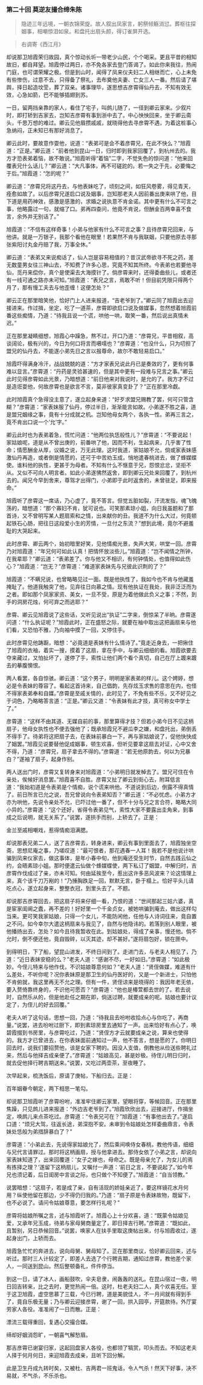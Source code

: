 <script type="text/javascript">
    var head = document.getElementsByTagName('head')[0];
    cssURL = '/public/article_1.css';
    linkTag = document.createElement('link');
    linkTag.href = cssURL;
    linkTag.setAttribute('type','text/css');
    linkTag.setAttribute('rel','stylesheet');
    head.appendChild(linkTag);
</script>
### 第二十回 莫逆友撮合缔朱陈

> 隐迹三年远境，一朝衣锦荣旋。故人叙出凤家言，躬祭倾觞消愆。葬枢往探姻事，相嘲惊泪如泉。和盘托出扇头颜，得订雀屏开选。

> 右调寄《西江月》

却说那卫旭霞荣归故园，真个惊动长圻一带老少山民，个个喝采。更且平昔的相知故旧，都自拜望。旭霞停过两日，亦不免各家去登门答谒了。如此你来我往，热闹门庭，也可谓荣耀之极。但是到山时，闻得了凤来仪夫妇二人相继而亡，心上未免有些惨伤，过意不去，只得备了祭礼，去布奠他夫妻、亡女三人一番。然后请了堪舆，择日起造坟茔，葬了双亲。诸事理毕，遂思想吉彦霄得仙丹去，不知有效无效，心急如箭，巴不能够插翅到苏。

一日，留两挡亲靠的家人，看住了宅子，叫鹧儿随了，一径到卿云家来。少叙片时，即打轿到吉家去，岂知吉彦霄有事到浙中去了。中心怏怏回来，坐于卿云斋头，千思万想的难过。卿云见他眉攒戚戚，就晓得他去寻彦霄不遇，为着这桩事心急纳闷，正未知已有那好消息了。

卿云此时，要故意作耍他，说道：“表弟可是会不着彦霄兄，在此不快么？”旭霞道：“正是。”卿云道：“前者他到昆山一日，归时即到我家回覆了，到杭州去的。我方才恐表弟着恼，故不敢说。”旭霞听得“着恼”二字，不觉失色的惊问道：“他来回覆表兄什么话儿？”卿云道：“大凡事体，再不可磋跎的。若一失之于先，必要悔之于后。”旭霞道：“怎的呢？”

卿云道：“彦霄兄将这丹去，与他表妹吃了，顷刻之间，如狂风卷雾，得见青天，痊愈如故了。以后彦霄兄遂启口说及姻事，岂知那老夫人因前番出庚来哄了他，目下道是用药神效，感激是感激的，求婚之说执意不肯金诺。其中更有什么不可言之事，他略露过一句，就缩了口。弟再四查问，他竟不肯说，但酬金百两幸喜不食言，余外并无别话了。”

旭霞道：“不信有这样奇事！小弟与他家有什么不可言之事？且待彦霄兄回来，与他讲。就是一万银子，我那个看他在眼里！若果然不肯与我联姻，只要他原去寻那张紫阳讨丸金丹赔了我，万事全休。”

卿云道：“表弟又来说痴话了，仙人岂是容易相值的？昔汉武帝欲寻不死之药，差无数童男女往三神山去，不知费了许多心思，究竟不知其所终。今表弟也若要他寻仙，觅丹来偿你，真个是使渠去大海摸针了。倘彦霄来时，还得委曲些儿，或者还有一线可通之路亦未可知。”旭霞道：“表兄之言，焉敢不听！但目前凭限只得两个月了，那有慢工夫去与他歪缠！这便怎处？”

卿云正在那里暗笑他，恰好门上人进来报道，“吉老爷到了。”卿云同了旭霞出去迎接进来。作过揖，坐定，吃了一道茶，彦霄即欲启口说及做媒事，忽然想着旭霞前番这些痴情，乃道：“待我且说一个谎，哄他一哄，取笑一番，然后说出真情未迟。”

正在那里凝睛细想，旭霞心中躁急，熬不过，开口乃道：“彦霄兄，平昔相叙，高谈阔论，极有兴的，今日为何口将言而嗫嚅也？”彦霄道：“也没什么，只为叨担了盟兄的仙丹去，不能遂小弟先日之言以报尊命，故尔不敢轻易启口。”

旭霞吓得满身冷汗，战战兢兢的道：“方才家表兄说此丹已是奏效的了，更有何事难以显言。”彦霄道：“丹药是灵验甚速的，但是其中更有一段难与兄言之事。”卿云此时见得彦霄如此光景，乃暗想道：“前日他来对我说时，是允的了。我方才不过是造诳耍他，何故彦霄也是欲言不言，莫非彼家真变卦了？”正在那里冷觑。

此时旭霞真个急得没主意了，遂立起身来道：“好歹求盟兄赐教了罢，何可只管含糊？”彦霄道：“家表妹服了仙丹，停过半日，渐渐能言如故。小弟遂不胜之喜，道是盟兄姻缘之事，竟有十分成就之机。岂知他母女两个，各执一性。弟再三言之，竟不肯出口说一个‘允’字。”

卿云此时也为表弟着急，慌忙问道：“他两位执恁般性儿？”彦霄道：“不要说起！家姑娘呢，道是从不曾出庚的，前番哄了他，因而不利，生起病来，几乎害了性命；情愿酬金从厚，议婚之说，万无此理。这时我道，家姑娘不允，倘或家表妹感激仙丹再造，或者倒是情愿的，还可于中苦劝玉成，悄地遣春桃进去，做了蜂媒蝶使。谁料他的执性，更甚于为母者。不知有什么不惬意于兄，怨恨忿忿，坚拒不从。又似不可向人明言者。如此小弟遂怫然返舍，即到卿云兄处来回覆了，到杭州去的。闻兄今早到舍来，尊驾才出得门，小弟即于此时返舍的，未曾驻足，即来报命。”

旭霞听了彦霄这一席话，乃心虚了，竟不答言。但觉五脏如裂，汗流发指，魂飞魄荡的，暗想道：“那个寡妇不肯，犹可说也。可笑那素琼小姐，向日我虽题和了那首诗，又不曾明写某人题扇索和之情，出来献你的丑。我道不为什么大过，何竟顿起铁石心肠，把往日这段爱小生的芳情，一旦付之东流？”想到此境，竟尔不避羞耻的大哭起来。

此时彦霄、卿云两个，始初暗里好笑，见他情痴光景，失声大笑，哄堂一回。彦霄乃对旭霞道：“年兄何可如此认真！把情怀放淡些儿。”旭霞道：“岂不闻情之所钟，在我辈耶？”卿云道：“表弟差了。你与他又不相识，有何钟情处，也值得如此伤心？”旭霞道：“岂无？”彦霄道：“难道家表妹先与兄彼此识荆的了？”

旭霞道：“不瞒兄说，也曾略略见过一面。既是他执性了，我如今也不肯与他藏羞掩耻了。他道我触突了他，见弃往日向慕之情。现有他执证在我处，我非泛泛而为之者。即如那个凤家家资、美女，一旦不受，原是为着他做此负义之事；不然，到手的洞房花烛，何可弃之而逃耶？”

彦霄、卿云见旭霞说了这些话，又听见说出“执证”二字来，倒惊呆了半晌。彦霄遂问道：“什么执证呢？”旭霞此时，正在盛怒之际，就要在袖中取出这把画扇来与他们看，又恐怕不雅，乃向袖中摸了一回，又停住手。

此时彦霄见他踌蹰，暗想：“必竟道是表妹有什么情诗了。”竟走近身去，一把揪住了旭霞的衣袖，着实一搜，摸着了这扇，拿在手中，与卿云细细的看。旭霞欲要去夺来藏过，又怕扯坏了，遂停了手，索性让他们两个看个真切，自己在厅上踱来踱去的摹腹懊恨。

两人看罢，各自惊骇。卿云道：“这个男子，明明是家表弟的样儿。这个娉婷，想必是令表妹的尊容了。看起这首诗来，自己倡韵，先存炫玉求售的意思在内，也怪不得家表弟奉和自媒。”彦霄是至戚关情的，此时见了，不免有些不乐，又不好见之于词色，乃略略答言道：“正是。”卿云又道：“令表妹有此才技，真可称女中学士了。”

彦霄道：“这样不由其道、无媒自前的事，那里算得才技？但若小弟今日不见这柄扇子，他母女执性也不便去强他了；既承旭霞兄不避瓜李之嫌，和盘托出，弟倒丢不得手了。待弟将这把扇子去，在表妹前暴白一下，再与家姑娘说了，促他快快成了姻罢。”旭霞见说要替他促成姻事，顿生欢喜，但听见要拿这扇去对证，心中又舍不得，乃道：“彦霄兄，扇子拿去不得的。”彦霄道：“若无他原韵去，何以为兄暴白？”遂袖了扇子，起身作别。

两人送出门时，彦霄又复转身来对旭霞道：“小弟明日就发棹去了。盟兄可住在令亲处，俟候好消息罢。”旭霞喜不自胜。彦霄又扯了卿云到街心去，附耳低言道：“我始初道是令表弟是个情痴，说个谎来哄他。不道说到后边，倒露不得真情了。前日所言已允之说，吾兄曾说向令表弟知否？”卿云道：“不必忧虑。小弟方才亦为哄他，先说令亲处不允，已吓过他一番了，但不十分与兄之言合符，略略大同小异的。”彦霄道：“这个还好，省得令表弟见气，索性大家不要露出圭角来，到事成之后说明，就无关系了。”说罢，遂拱手而别，上轿去了。正是：

金兰至戚相嘲戏，惹得情痴泪满腮。

却说那表兄弟二人，送了吉彦霄去，转身进来，卿云有事到里面去了，旭霞独坐空斋，思想尼庵之事，乃嗟叹道：“最可恨者，那花遇春一人耳！我若不是他说计哄骗到凤来仪家去，做这事体，是年小春中旬，他到庵还受生时节，自然去践云仙之约，会晤素琼小姐。那时便遣云仙做个蜂媒蝶使，两下私订了姻盟，中解归时，吉彦霄作伐成过了亲，亦未可知。何由延挨至今，惹出这许多恶风波来？论这情理上来，真个该千刀万剐的！”乃捶胸跌足一回，默默无言，卧于榻上。恰好平头儿请吃点心，遂立起身来，整整衣冠，到里头去了。不题。

却说那吉彦霄回去，把这扇子将来仔细一看，乃恨的道：“世间那起三姑六婆，真是宦家闺阃之蠹，再不差的！好好里一个千金贞女，被她哄骗到庵去，做出这样勾当来。更可笑我家姑娘，只得一个女儿，不能防闲他，任他与人诗词往来，竟自置之不问。如今幸尔大遣这柄扇来与我见了，自然与他隐讳的。若落到别人眼里，被他播扬出去，怎处？如今且待我暂收在此。到姑娘处，得成了亲事，慢还他。倘不允时，倒不便还他，竟自毁碎，以灭其迹，却不甚好。”遂将扇包好，锁在匣中。

到得明日，下了船，望昆山进发，不终日间到了。走进门去，与老夫人相见了，乃道：“近日表妹安稳的么？”老夫人道：“感谢不尽，一好如旧。”彦霄道：“如此极妙。今侄儿特来与他作伐，不识姑娘尊意何如？”老夫人道：“贤侄做媒，难道有什么差处，不听你呢？况你表妹原是那卫生的仙丹医好的，又是一个新进士，只怕他不肯俯就，我这里再无不允之理。但有一件，贤侄谅来是晓得的：我因年老无依，要入赘倚靠终身的，不识他可愿否？”彦霄道：“他也是椿萱都去世的了。若去说时，自然乐从的，但是他赴任之期在即，倘送过聘，就要成亲的呢。姑娘也要计议定了，为侄儿的好去回覆。”

老夫人听了这句话，思想一回，乃道：“待我且去吩咐收拾点心与你吃了，再商量。”说罢，进去吩咐过厨下，即到素琼房里去通知了一声。出来恰好有点心了，唤碧霞掇到书房里，与彦霄吃过，乃道：“贤侄方才云就要成亲之说，算来也使得的。我方才已曾进去，在你表妹面前通知过一声，他不答言，想是愿的了。你明日回去时，说我们要招赘他，该是女家下聘的。因没人支值，倒教他从俭送些聘礼过来，然后与他择吉成亲便了。”彦霄道：“姑娘高见，甚是妙极。待侄儿明日归时，就去促他择行聘吉期送来。”说罢，又吃过两壶茶，至夜睡了。

次早起来，梳洗饭后，原请了庚帖，下船归去。正是：

百年姻眷今朝定，两下相思一笔勾。

却说那卫旭霞听了彦霄吩咐，准准牢住卿云家里，望眼将穿，等候回音。正在那里焦躁，只见鹧儿进来报道：“外边吉老爷到了。”旭霞欣欣出去，迎接进厅，作揖坐定，唤鹧儿来点茶吃过。彦霄道：“令表兄可在？”旭霞道：“有事他出去了。”遂启口道：“烦兄大驾，往返长途，弟深抱不安。未审到令姑娘处怎样委曲鼎言，令表妹处恁般为弟措辞暴白了？”

彦霄道：“小弟此去，先说得家姑娘允了，然后乘间唤侍女春桃，教他传语，细细与兄代言请罪过。那时将这柄画扇，授与他拿进去。那侍女依了小弟之言，却说向家表妹知道了，出来回覆道：‘女子之嫁也，母命之。既是母亲允了，为女儿的焉有拣择之理？’遂留下这柄扇儿，又嘱付一声道：‘前日之言，不要说起了。’如今年兄也须记着，后日闺房中言谈之际，也只做个不知便了。”旭霞道：“自当领教。”

说罢暗想：“这扇子，若是成了亲，自有活现的娇娃亲近了，要这样镜花水月何用？纵使他留在那边，少不得仍归我的。”乃道：“扇子原是令表妹故物，既留下，也不必说了。请问令姑娘尊意，要怎样行礼呢？”

彦霄将姑娘所嘱之言，述与旭霞听了。旭霞心上十分欢喜，道：“既蒙令姑娘见爱，又承年兄玉成，待弟与家母舅商量定了，即日择吉行聘。”彦霄道：“既如此，且暂别，另日恭候回音。”说罢，唤家人在扶手里取这庚帖出来，付与旭霞收过，遂起身出门，上轿而去。

旭霞急忙忙的奔进去，说向母舅、舅母知了。正在那里商议，恰好卿云回来，述与听过。那时三人计较定了，即差人去选了个行聘吉期，通知过彦霄，教他差个家人，一同送到昆山。然后整顿备礼，件件停当。

到这一日，请了冰人，画船鼓吹，伞夫皂隶，闹轰轰的送礼。在昆山宿过一夜，明日回吉转来，比之去时，更觉热闹一倍。这时，杜老夫妇二人，真个欢喜无任。至于这卫旭霞，虚空思慕了三载，今已行聘，道是美貌佳人，不一月间就有得到手了，竟自乐极无量；乃与卿云迎接彦霄，谢了一回，拱入园亭，开筵款待。外厅宴劳家人各役。准准闹了一日而散。正是：

漂流三载得重回，复遇心交撮合媒。

缔却好姻消怨旷，一朝喜气解愁眉。

那吉彦霄已谢宴归家，这起回盘家人各役，也都领了犒赏，叩头而去。不知这老夫人择于何月何日，来迎旭霞去成亲，且听下回分解。

此是卫生丹成九转时矣，又被杜、吉两君一班鬼话，令人气杀！然天下好事，决不易就，不气杀，不乐杀也。